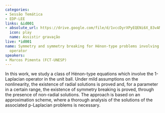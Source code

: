 ```yaml
---
categories:
- Sessão Temática
- EDP-LEE
links: &id001
- absolute_url: https://drive.google.com/file/d/1vccDyrXPyEQENi6X_83vAMWYtitj24ve/view?usp=sharing
  icon: play
  name: Assistir gravação
live: *id001
name: Symmetry and symmetry breaking for Hénon-type problems involving the 1-Laplacian
  operator
speakers:
- Marcos Pimenta (FCT-UNESP)
---
```


In this work, we study a class of Hénon-type equations which involve the 1-Laplacian operator in the unit ball. Under mild assumptions on the nonlinearity, the existence of radial solutions is proved and, for a parameter in a certain range, the existence of symmetry breaking is proved, through the presence of non-radial solutions. The approach is based on an approximation scheme, where a thorough analysis of the solutions of the associated p-Laplacian problems is necessary.